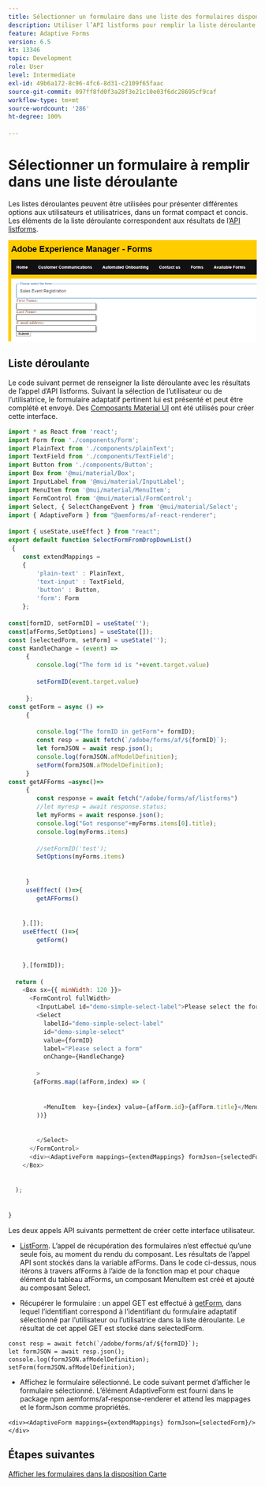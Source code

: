 ```yaml
---
title: Sélectionner un formulaire dans une liste des formulaires disponibles
description: Utiliser l’API listforms pour remplir la liste déroulante
feature: Adaptive Forms
version: 6.5
kt: 13346
topic: Development
role: User
level: Intermediate
exl-id: 49b6a172-8c96-4fc6-8d31-c2109f65faac
source-git-commit: 097ff8fd0f3a28f3e21c10e03f6dc28695cf9caf
workflow-type: tm+mt
source-wordcount: '286'
ht-degree: 100%

---
```


# Sélectionner un formulaire à remplir dans une liste déroulante

Les listes déroulantes peuvent être utilisées pour présenter différentes options aux utilisateurs et utilisatrices, dans un format compact et concis. Les éléments de la liste déroulante correspondent aux résultats de l’[API listforms](https://opensource.adobe.com/aem-forms-af-runtime/api/#tag/List-Forms/operation/listForms).

![card-view](./assets/forms-drop-down.png)

## Liste déroulante

Le code suivant permet de renseigner la liste déroulante avec les résultats de l’appel d’API listforms. Suivant la sélection de l’utilisateur ou de l’utilisatrice, le formulaire adaptatif pertinent lui est présenté et peut être complété et envoyé. Des [Composants Material UI](https://mui.com/) ont été utilisés pour créer cette interface.

```javascript
import * as React from 'react';
import Form from './components/Form';
import PlainText from './components/plainText';
import TextField from './components/TextField';
import Button from './components/Button';
import Box from '@mui/material/Box';
import InputLabel from '@mui/material/InputLabel';
import MenuItem from '@mui/material/MenuItem';
import FormControl from '@mui/material/FormControl';
import Select, { SelectChangeEvent } from '@mui/material/Select';
import { AdaptiveForm } from "@aemforms/af-react-renderer";

import { useState,useEffect } from "react";
export default function SelectFormFromDropDownList()
 {
    const extendMappings =
    {
        'plain-text' : PlainText,
        'text-input' : TextField,
        'button' : Button,
        'form': Form
    };

const[formID, setFormID] = useState('');
const[afForms,SetOptions] = useState([]);
const [selectedForm, setForm] = useState('');
const HandleChange = (event) =>
     {
        console.log("The form id is "+event.target.value) 
    
        setFormID(event.target.value)
        
     };
const getForm = async () =>
     {
        
        console.log("The formID in getForm"+ formID);
        const resp = await fetch(`/adobe/forms/af/${formID}`);
        let formJSON = await resp.json();
        console.log(formJSON.afModelDefinition);
        setForm(formJSON.afModelDefinition);
     }
const getAFForms =async()=>
     {
        const response = await fetch("/adobe/forms/af/listforms")
        //let myresp = await response.status;
        let myForms = await response.json();
        console.log("Got response"+myForms.items[0].title);
        console.log(myForms.items)
        
        //setFormID('test');
        SetOptions(myForms.items)

        
     }
     useEffect( ()=>{
        getAFForms()
        

    },[]);
    useEffect( ()=>{
        getForm()
        

    },[formID]);

  return (
    <Box sx={{ minWidth: 120 }}>
      <FormControl fullWidth>
        <InputLabel id="demo-simple-select-label">Please select the form</InputLabel>
        <Select
          labelId="demo-simple-select-label"
          id="demo-simple-select"
          value={formID}
          label="Please select a form"
          onChange={HandleChange}
          
        >
       {afForms.map((afForm,index) => (
    
        
          <MenuItem  key={index} value={afForm.id}>{afForm.title}</MenuItem>
        ))}
        
       
        </Select>
      </FormControl>
      <div><AdaptiveForm mappings={extendMappings} formJson={selectedForm}/></div>
    </Box>
    

  );
  

}
```

Les deux appels API suivants permettent de créer cette interface utilisateur.

* [ListForm](https://opensource.adobe.com/aem-forms-af-runtime/api/#tag/List-Forms/operation/listForms). L’appel de récupération des formulaires n’est effectué qu’une seule fois, au moment du rendu du composant. Les résultats de l’appel API sont stockés dans la variable afForms.
Dans le code ci-dessus, nous itérons à travers afForms à l’aide de la fonction map et pour chaque élément du tableau afForms, un composant MenuItem est créé et ajouté au composant Select.

* Récupérer le formulaire : un appel GET est effectué à [getForm](https://opensource.adobe.com/aem-forms-af-runtime/api/#tag/Get-Form-Definition), dans lequel l’identifiant correspond à l’identifiant du formulaire adaptatif sélectionné par l’utilisateur ou l’utilisatrice dans la liste déroulante. Le résultat de cet appel GET est stocké dans selectedForm.

```
const resp = await fetch(`/adobe/forms/af/${formID}`);
let formJSON = await resp.json();
console.log(formJSON.afModelDefinition);
setForm(formJSON.afModelDefinition);
```

* Affichez le formulaire sélectionné. Le code suivant permet d’afficher le formulaire sélectionné. L’élément AdaptiveForm est fourni dans le package npm aemforms/af-response-renderer et attend les mappages et le formJson comme propriétés.

```
<div><AdaptiveForm mappings={extendMappings} formJson={selectedForm}/></div>
```

## Étapes suivantes

[Afficher les formulaires dans la disposition Carte](./display-forms-card-view.md)

